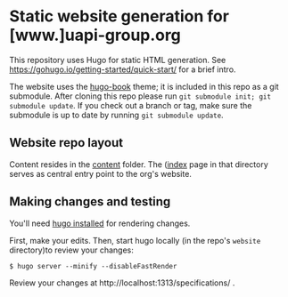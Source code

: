 # Static website generation for [www.]uapi-group.org

This repository uses Hugo for static HTML generation.
See https://gohugo.io/getting-started/quick-start/ for a brief intro.

The website uses the [hugo-book](https://github.com/alex-shpak/hugo-book) theme; it is included in this repo as a git submodule.
After cloning this repo please run `git submodule init; git submodule update`.
If you check out a branch or tag, make sure the submodule is up to date by running `git submodule update`.

## Website repo layout

Content resides in the [content](content/) folder.
The ([index](content/_index.md) page in that directory serves as central entry point to the org's website.

## Making changes and testing

You'll need [hugo installed](https://gohugo.io/getting-started/installing/) for rendering changes.

First, make your edits.
Then, start hugo locally (in the repo's `website` directory)to review your changes:

```shell
$ hugo server --minify --disableFastRender
```

Review your changes at http://localhost:1313/specifications/ .
